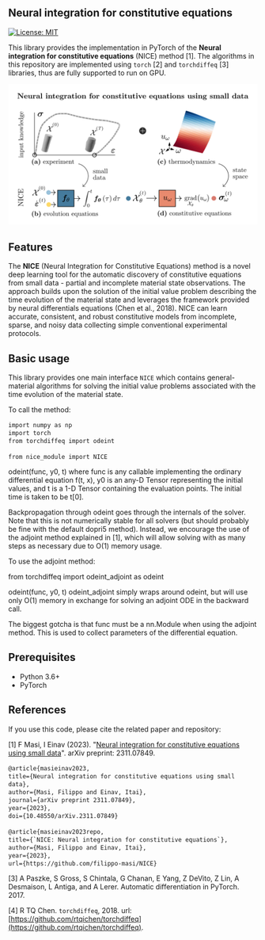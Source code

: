 ## Neural integration for constitutive equations

[![License: MIT](https://img.shields.io/badge/License-MIT-yellow.svg)](https://opensource.org/licenses/MIT)

This library provides the implementation in PyTorch of the **Neural integration for constitutive equations** (NICE) method [1]. The algorithms in this repository are implemented using `torch` [2] and `torchdiffeq` [3] libraries, thus are fully supported to run on GPU.

<center><img src="./_images/NICE.png"  alt="centered image" width="100%" height="51.15%"></center>

## Features

The **NICE** (Neural Integration for Constitutive Equations) method is a novel deep learning tool for the automatic discovery of constitutive equations from small data - partial and incomplete material state observations. 
The approach builds upon the solution of the initial value problem describing the time evolution of the material state and leverages the framework provided by neural differentials equations (Chen et al., 2018).
NICE can learn accurate, consistent, and robust constitutive models from incomplete, sparse, and noisy data collecting simple conventional experimental protocols. 

## Basic usage

This library provides one main interface `NICE` which contains general-material algorithms for solving the initial value problems associated with the time evolution of the material state. 

To call the method:

```
import numpy as np
import torch
from torchdiffeq import odeint

from nice_module import NICE
```

odeint(func, y0, t)
where func is any callable implementing the ordinary differential equation f(t, x), y0 is an any-D Tensor representing the initial values, and t is a 1-D Tensor containing the evaluation points. The initial time is taken to be t[0].

Backpropagation through odeint goes through the internals of the solver. Note that this is not numerically stable for all solvers (but should probably be fine with the default dopri5 method). Instead, we encourage the use of the adjoint method explained in [1], which will allow solving with as many steps as necessary due to O(1) memory usage.

To use the adjoint method:

from torchdiffeq import odeint_adjoint as odeint

odeint(func, y0, t)
odeint_adjoint simply wraps around odeint, but will use only O(1) memory in exchange for solving an adjoint ODE in the backward call.

The biggest gotcha is that func must be a nn.Module when using the adjoint method. This is used to collect parameters of the differential equation.

## Prerequisites

- Python 3.6+
- PyTorch


## References

If you use this code, please cite the related paper and repository:

[1] F Masi, I Einav (2023). "[Neural integration for constitutive equations using small data](https://doi.org/10.48550/arXiv.2311.07849)". arXiv preprint: 2311.07849.

    @article{masieinav2023,
    title={Neural integration for constitutive equations using small data},
    author={Masi, Filippo and Einav, Itai},
    journal={arXiv preprint 2311.07849},
    year={2023},
    doi={10.48550/arXiv.2311.07849}

    @article{masieinav2023repo,
    title={`NICE: Neural integration for constitutive equations`},
    author={Masi, Filippo and Einav, Itai},
    year={2023},
    url={https://github.com/filippo-masi/NICE}
    
    
[3] A Paszke, S Gross, S Chintala, G Chanan, E Yang, Z DeVito, Z Lin, A Desmaison, L Antiga, and A Lerer. Automatic differentiation in PyTorch. 2017.

[4] R TQ Chen. `torchdiffeq`, 2018. url: [https://github.com/rtqichen/torchdiffeq](https://github.com/rtqichen/torchdiffeq).


